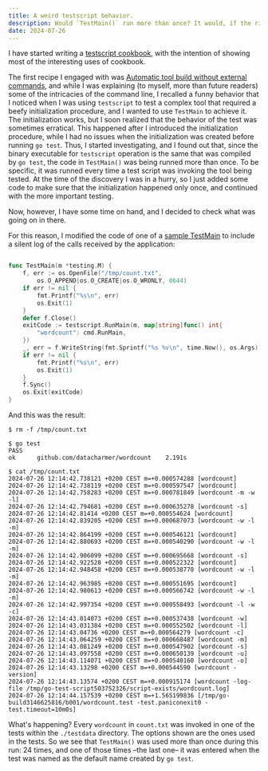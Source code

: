 ```yaml
---
title: A weird testscript behavior.
description: Would `TestMain()` run more than once? It would, if the right combination arises.
date: 2024-07-26
---
```


I have started writing a [testscript cookbook][ts-cookbook], with the intention of showing most of the interesting uses of cookbook.


The first recipe I engaged with was [Automatic tool build without external commands][recipe1], and while I was explaining (to myself, more than future readers) some of the intricacies of the command line, I recalled a funny behavior that I noticed when I was using `testscript` to test a complex tool that required a beefy initialization procedure, and I wanted to use `TestMain` to achieve it.
The initialization works, but I soon realized that the behavior of the test was sometimes erratical. This happened after I introduced the initialization procedure, while I had no issues when the initialization was created before running `go test`. Thus, I started investigating, and I found out that, since the binary executable for `testscript` operation is the same that was compiled by `go test`, the code in `TestMain()` was being runned more than once. To be specific, it was runned every time a test script was invoking the tool being tested.
At the time of the discovery I was in a hurry, so I just added some code to make sure that the initialization happened only once, and continued with the more important testing.

Now, however, I have some time on hand, and I decided to check what was going on in there.

For this reason, I modified the code of one of a [sample TestMain][wordcount-testmain] to include a silent log of the calls received by the application:


```go

func TestMain(m *testing.M) {
	f, err := os.OpenFile("/tmp/count.txt",
		os.O_APPEND|os.O_CREATE|os.O_WRONLY, 0644)
	if err != nil {
		fmt.Printf("%s\n", err)
		os.Exit(1)
	}
	defer f.Close()
	exitCode := testscript.RunMain(m, map[string]func() int{
		"wordcount": cmd.RunMain,
	})
	_, err = f.WriteString(fmt.Sprintf("%s %v\n", time.Now(), os.Args))
	if err != nil {
		fmt.Printf("%s\n", err)
		os.Exit(1)
	}
	f.Sync()
	os.Exit(exitCode)
}
``` 

And this was the result:

```
$ rm -f /tmp/count.txt

$ go test
PASS
ok  	github.com/datacharmer/wordcount	2.191s

$ cat /tmp/count.txt
2024-07-26 12:14:42.738121 +0200 CEST m=+0.000574288 [wordcount]
2024-07-26 12:14:42.738119 +0200 CEST m=+0.000597547 [wordcount]
2024-07-26 12:14:42.758283 +0200 CEST m=+0.000781849 [wordcount -m -w -l]
2024-07-26 12:14:42.794681 +0200 CEST m=+0.000635278 [wordcount -s]
2024-07-26 12:14:42.81414 +0200 CEST m=+0.000554624 [wordcount]
2024-07-26 12:14:42.839205 +0200 CEST m=+0.000687073 [wordcount -w -l -m]
2024-07-26 12:14:42.864199 +0200 CEST m=+0.000546121 [wordcount]
2024-07-26 12:14:42.880693 +0200 CEST m=+0.000540290 [wordcount -w -l -m]
2024-07-26 12:14:42.906099 +0200 CEST m=+0.000695668 [wordcount -s]
2024-07-26 12:14:42.922528 +0200 CEST m=+0.000522322 [wordcount]
2024-07-26 12:14:42.948458 +0200 CEST m=+0.000538770 [wordcount -w -l -m]
2024-07-26 12:14:42.963985 +0200 CEST m=+0.000551695 [wordcount]
2024-07-26 12:14:42.980613 +0200 CEST m=+0.000566742 [wordcount -w -l -m]
2024-07-26 12:14:42.997354 +0200 CEST m=+0.000558493 [wordcount -l -w -c]
2024-07-26 12:14:43.014073 +0200 CEST m=+0.000537438 [wordcount -w]
2024-07-26 12:14:43.031384 +0200 CEST m=+0.000552502 [wordcount -l]
2024-07-26 12:14:43.04736 +0200 CEST m=+0.000564279 [wordcount -c]
2024-07-26 12:14:43.064259 +0200 CEST m=+0.000668487 [wordcount -m]
2024-07-26 12:14:43.081249 +0200 CEST m=+0.000547902 [wordcount -s]
2024-07-26 12:14:43.097558 +0200 CEST m=+0.000650139 [wordcount -u]
2024-07-26 12:14:43.114071 +0200 CEST m=+0.000540160 [wordcount -o]
2024-07-26 12:14:43.13298 +0200 CEST m=+0.000544590 [wordcount -version]
2024-07-26 12:14:43.13574 +0200 CEST m=+0.000915174 [wordcount -log-file /tmp/go-test-script503752326/script-exists/wordcount.log]
2024-07-26 12:14:44.157539 +0200 CEST m=+1.565199836 [/tmp/go-build3146625816/b001/wordcount.test -test.paniconexit0 -test.timeout=10m0s]
```

What's happening? Every `wordcount` in `count.txt` was invoked in one of the tests within the `./testdata` directory. The options shown are the ones used in the tests.
So we see that `TestMain()` was used more than once during this run: 24 times, and one of those times –the last one– it was entered when the test was named as the default name created by `go test`.



[ts-cookbook]:https://github.com/datacharmer/testscript-cookbook
[recipe1]:https://github.com/datacharmer/testscript-cookbook/blob/main/recipes/basic/run-your-cli-tool-without-pre-build.md
[wordcount-testmain]:https://github.com/datacharmer/wordcount/blob/main/main_test.go#L18,L23
